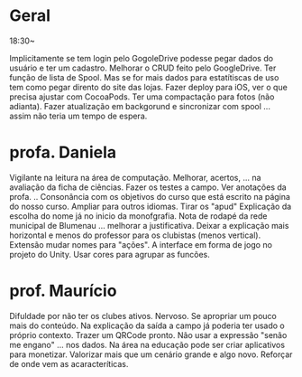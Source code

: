 # Geral

18:30~

Implicitamente se tem login pelo GogoleDrive podesse pegar dados do usuário e ter um cadastro.
Melhorar o CRUD feito pelo GoogleDrive. Ter função de lista de Spool.
Mas se for mais dados para estatítiscas de uso tem como pegar dirento do site das lojas.
Fazer deploy para iOS, ver o que precisa ajustar com CocoaPods.
Ter uma compactação para fotos (não adianta). Fazer atualização em backgorund e sincronizar com spool ... assim não teria um tempo de espera.

# profa. Daniela

Vigilante na leitura na área de computação.
Melhorar, acertos, ... na avaliação da ficha de ciências.
Fazer os testes a campo.
Ver anotações da profa. ..
Consonância com os objetivos do curso que está escrito na página do nosso curso.
Ampliar para outros idiomas.
Tirar os "apud"
Explicação da escolha do nome já no inicio da monofgrafia.
Nota de rodapé da rede municipal de Blumenau ... melhorar a justificativa.
Deixar a explicação mais horizontal e menos do professor para os clubistas (menos vertical).
Extensão mudar nomes para "ações".
A interface em forma de jogo no projeto do Unity.
Usar cores para agrupar as funcões.

# prof. Maurício

Difuldade por não ter os clubes ativos.
Nervoso.
Se apropriar um pouco mais do conteúdo.
Na explicação da saída a campo já poderia ter usado o próprio contexto.
Trazer um QRCode pronto.
Não usar a expressão "senão me engano" ... nos dados.
Na área na educação pode ser criar aplicativos para monetizar.
Valorizar mais que um cenário grande e algo novo.
Reforçar de onde vem as acaracteríticas.
